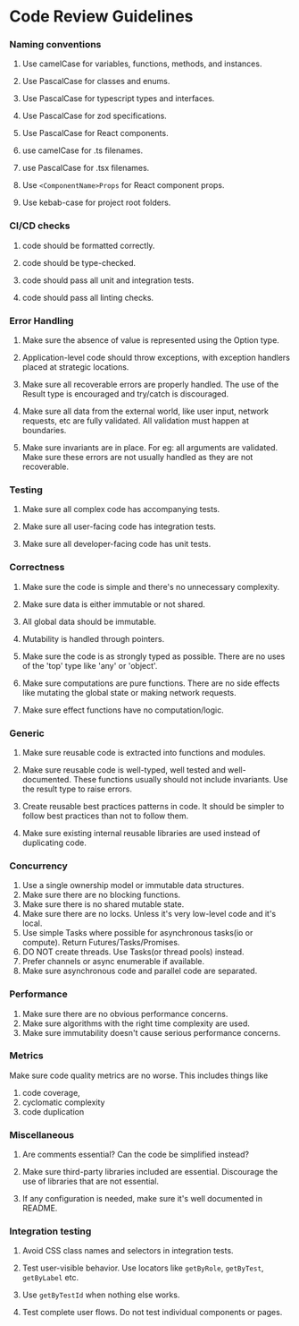# Code Review Guidelines

### Naming conventions

1. Use camelCase for variables, functions, methods, and instances.

2. Use PascalCase for classes and enums.

3. Use PascalCase for typescript types and interfaces.

4. Use PascalCase for zod specifications.

5. Use PascalCase for React components.

6. use camelCase for .ts filenames.

7. use PascalCase for .tsx filenames.

8. Use `<ComponentName>Props` for React component props.

9. Use kebab-case for project root folders.

### CI/CD checks

1.  code should be formatted correctly.

2.  code should be type-checked.

3.  code should pass all unit and integration tests.

4.  code should pass all linting checks.

### Error Handling

1. Make sure the absence of value is represented using the Option type.

2. Application-level code should throw exceptions, with exception handlers
   placed at strategic locations.

3. Make sure all recoverable errors are properly handled. The use of the Result
   type is encouraged and try/catch is discouraged.

4. Make sure all data from the external world, like user input, network
   requests, etc are fully validated. All validation must happen at boundaries.

5. Make sure invariants are in place. For eg: all arguments are validated. Make
   sure these errors are not usually handled as they are not recoverable.

### Testing

1.  Make sure all complex code has accompanying tests.

2.  Make sure all user-facing code has integration tests.

3.  Make sure all developer-facing code has unit tests.

### Correctness

1.  Make sure the code is simple and there's no unnecessary complexity.

2.  Make sure data is either immutable or not shared.

3.  All global data should be immutable.

4.  Mutability is handled through pointers.

5.  Make sure the code is as strongly typed as possible. There are no uses of
    the 'top' type like 'any' or 'object'.
6.  Make sure computations are pure functions. There are no side effects like
    mutating the global state or making network requests.

7.  Make sure effect functions have no computation/logic.

### Generic

1. Make sure reusable code is extracted into functions and modules.

2. Make sure reusable code is well-typed, well tested and well-documented. These
   functions usually should not include invariants. Use the result type to raise
   errors.

3. Create reusable best practices patterns in code. It should be simpler to
   follow best practices than not to follow them.

4. Make sure existing internal reusable libraries are used instead of
   duplicating code.

### Concurrency

1. Use a single ownership model or immutable data structures.
2. Make sure there are no blocking functions.
3. Make sure there is no shared mutable state.
4. Make sure there are no locks. Unless it's very low-level code and it's local.
5. Use simple Tasks where possible for asynchronous tasks(io or compute). Return
   Futures/Tasks/Promises.
6. DO NOT create threads. Use Tasks(or thread pools) instead.
7. Prefer channels or async enumerable if available.
8. Make sure asynchronous code and parallel code are separated.

### Performance

1.  Make sure there are no obvious performance concerns.
2.  Make sure algorithms with the right time complexity are used.
3.  Make sure immutability doesn't cause serious performance concerns.

### Metrics

Make sure code quality metrics are no worse. This includes things like

1. code coverage,
2. cyclomatic complexity
3. code duplication

### Miscellaneous

1. Are comments essential? Can the code be simplified instead?

2. Make sure third-party libraries included are essential. Discourage the use of
   libraries that are not essential.

3. If any configuration is needed, make sure it's well documented in README.

### Integration testing

1. Avoid CSS class names and selectors in integration tests.

2. Test user-visible behavior. Use locators like `getByRole`, `getByTest`,
   `getByLabel` etc.

3. Use `getByTestId` when nothing else works.

4. Test complete user flows. Do not test individual components or pages.
